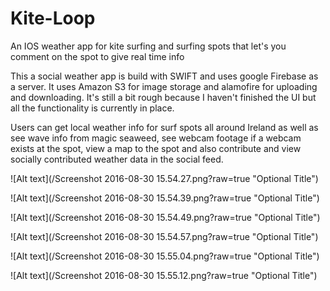 # Kite-Loop
An IOS weather app for kite surfing and surfing spots that let's you comment on the spot to give real time info

This a social weather app is build with SWIFT and uses google Firebase as a server. It uses Amazon S3 for image 
storage and alamofire for uploading and downloading. It's still a bit rough because I haven't finished the UI 
but all the functionality is currently in place.

Users can get local weather info for surf spots all around Ireland as well as see wave info from magic seaweed, 
see webcam footage if a webcam exists at the spot, view a map to the spot and also contribute and view socially 
contributed weather data in the social feed.

![Alt text](/Screenshot 2016-08-30 15.54.27.png?raw=true "Optional Title")

![Alt text](/Screenshot 2016-08-30 15.54.39.png?raw=true "Optional Title")

![Alt text](/Screenshot 2016-08-30 15.54.49.png?raw=true "Optional Title")

![Alt text](/Screenshot 2016-08-30 15.54.57.png?raw=true "Optional Title")

![Alt text](/Screenshot 2016-08-30 15.55.04.png?raw=true "Optional Title")

![Alt text](/Screenshot 2016-08-30 15.55.12.png?raw=true "Optional Title")


